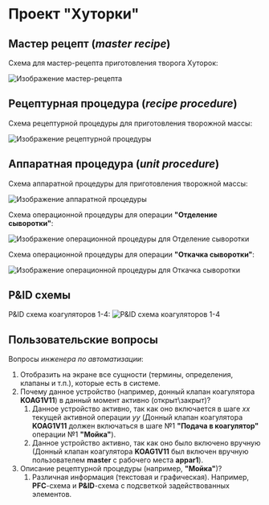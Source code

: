 # Проект "Хуторки" #
## Мастер рецепт (*master recipe*) ##
Схема для мастер-рецепта приготовления творога Хуторок:

![Изображение мастер-рецепта](images/master_recipe.svg) 

## Рецептурная процедура (*recipe procedure*) ##

Схема рецептурной процедуры для приготовления творожной массы:

![Изображение рецептурной процедуры](images/recipe_procedure.svg)

## Аппаратная процедура (*unit procedure*) ##

Схема аппаратной процедуры для приготовления творожной массы:

![Изображение аппаратной процедуры](images/unit_procedure.svg) 

Схема операционной процедуры для операции **"Отделение сыворотки"**:

![Изображение операционной процедуры для **Отделение сыворотки**](images/whey_separation_operation_procedure.svg) 

Схема операционной процедуры для операции **"Откачка сыворотки"**:

![Изображение операционной процедуры для **Откачка сыворотки**](images/whey_pumpdown_operation_procedure.svg) 

## P&ID cхемы ##  

P&ID схема коагуляторов 1-4: 
![P&ID схема коагуляторов 1-4](images/P&ID_coag_1_4.png)

## Пользовательские вопросы ##

Вопросы *инженера по автоматизации*: 
1. Отобразить на экране все сущности (термины, определения, клапаны и т.п.), которые есть в системе.
2. Почему данное устройство (например, донный клапан коагулятора **KOAG1V11**) в данный момент активно (открыт\закрыт)? 
      1. Данное устройство активно, так как оно включается в шаге *xx* текущей активной операции *yy* (Донный клапан коагулятора **KOAG1V11** должен включаться в шаге №1 **"Подача в коагулятор"** операции №1 **"Мойка"**). 
      2. Данное устройство активно, так как оно было включено вручную (Донный клапан коагулятора **KOAG1V11** был включен вручную пользователем **master** с рабочего места **appar1**). 
3. Описание рецептурной процедуры (например, **"Мойка"**)? 
      1. Различная информация (текстовая и графическая). Например, **PFC**-схема и **P&ID**-схема с подсветкой задействованных элементов.